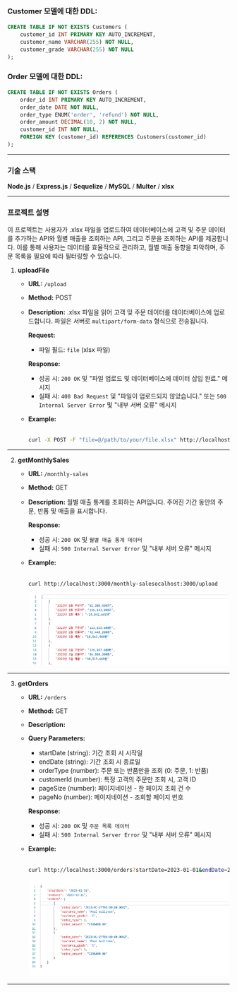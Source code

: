 ### Customer 모델에 대한 DDL:

```sql
CREATE TABLE IF NOT EXISTS Customers (
    customer_id INT PRIMARY KEY AUTO_INCREMENT,
    customer_name VARCHAR(255) NOT NULL,
    customer_grade VARCHAR(255) NOT NULL
);
```

### Order 모델에 대한 DDL:

```sql
CREATE TABLE IF NOT EXISTS Orders (
    order_id INT PRIMARY KEY AUTO_INCREMENT,
    order_date DATE NOT NULL,
    order_type ENUM('order', 'refund') NOT NULL,
    order_amount DECIMAL(10, 2) NOT NULL,
    customer_id INT NOT NULL,
    FOREIGN KEY (customer_id) REFERENCES Customers(customer_id)
);
```

---

### 기술 스택

**Node.js** / **Express.js** / **Sequelize** / **MySQL** / **Multer** / **xlsx**

---

### 프로젝트 설명

이 프로젝트는 사용자가 .xlsx 파일을 업로드하여 데이터베이스에 고객 및 주문 데이터를 추가하는 API와 월별 매출을 조회하는 API, 그리고 주문을 조회하는 API를 제공합니다. 이를 통해 사용자는 데이터를 효율적으로 관리하고, 월별 매출 동향을 파악하며, 주문 목록을 필요에 따라 필터링할 수 있습니다.

1.  **uploadFile**

    - **URL:** `/upload`
    - **Method:** POST
    - **Description:** .xlsx 파일을 읽어 고객 및 주문 데이터를 데이터베이스에 업로드합니다.
      파일은 서버로 `multipart/form-data` 형식으로 전송됩니다.

      **Request:**

      - 파일 필드: `file` (xlsx 파일)

      **Response:**

      - 성공 시: `200 OK` 및 "파일 업로드 및 데이터베이스에 데이터 삽입 완료." 메시지
      - 실패 시: `400 Bad Request` 및 "파일이 업로드되지 않았습니다." 또는 `500 Internal Server Error` 및 "내부 서버 오류" 메시지

    - **Example:**

      ```bash

      curl -X POST -F "file=@/path/to/your/file.xlsx" http://localhost:3000/upload

      ```

---

2. **getMonthlySales**

   - **URL:** `/monthly-sales`
   - **Method:** GET
   - **Description:**
     월별 매출 통계를 조회하는 API입니다. 주어진 기간 동안의 주문, 반품 및 매출을 표시합니다.

     **Response:**

     - 성공 시: `200 OK` 및 `월별 매출 통계 데이터`
     - 실패 시: `500 Internal Server Error` 및 "내부 서버 오류" 메시지

   - **Example:**

     ```bash

     curl http://localhost:3000/monthly-salesocalhost:3000/upload

     ```

     ![Postman요청결과](/img/projectImg1.png)

---

3. **getOrders**

   - **URL:** `/orders`
   - **Method:** GET
   - **Description:**
   - **Query Parameters:**

     - startDate (string): 기간 조회 시 시작일
     - endDate (string): 기간 조회 시 종료일
     - orderType (number): 주문 또는 반품만을 조회 (0: 주문, 1: 반품)
     - customerId (number): 특정 고객의 주문만 조회 시, 고객 ID
     - pageSize (number): 페이지네이션 - 한 페이지 조회 건 수
     - pageNo (number): 페이지네이션 - 조회할 페이지 번호

     **Response:**

     - 성공 시: `200 OK` 및 `주문 목록 데이터`
     - 실패 시: `500 Internal Server Error` 및 "내부 서버 오류" 메시지

   - **Example:**

     ```bash

     curl http://localhost:3000/orders?startDate=2023-01-01&endDate=2023-01-31&orderType=0&customerId=18&pageSize=50&pageNo=1

     ```

     ![Postman요청결과](/img/projectImg2.png)

---
